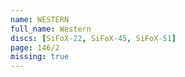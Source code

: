 ```yaml
---
name: WESTERN
full_name: Western
discs: [SiFoX-22, SiFoX-45, SiFoX-51]
page: 146/2
missing: true
---
```

